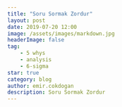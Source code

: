 ```yaml
---
title: "Soru Sormak Zordur"
layout: post
date: 2019-07-20 12:00
image: /assets/images/markdown.jpg
headerImage: false
tag:
    - 5 whys
    - analysis
    - 6-sigma
star: true
category: blog
author: emir.cokdogan
description: Soru Sormak Zordur
---
```


<div class="iframely-embed"><div class="iframely-responsive" style="height: 140px; padding-bottom: 0;"><a href="https://medium.com/@emircokdogan/soru-sormak-zordur-5bb88a2782ba" data-iframely-url="//cdn.iframe.ly/plYFqeI?iframe=card-small"></a></div></div><script async src="//cdn.iframe.ly/embed.js" charset="utf-8"></script>
